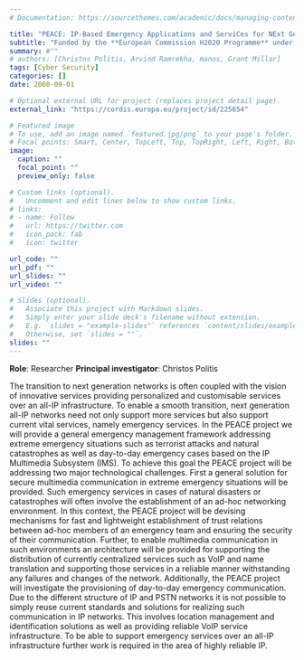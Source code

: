 ```yaml
---
# Documentation: https://sourcethemes.com/academic/docs/managing-content/

title: "PEACE: IP-Based Emergency Applications and ServiCes for NExt Generation Networks"
subtitle: "Funded by the **European Commission H2020 Programme** under **Grant agreement ID: 225654** (1 September 2008 to 31 January 2011)"
summary: #""
# authors: [Christos Politis, Arvind Ramrekha, manos, Grant Millar]
tags: [Cyber Security]
categories: []
date: 2008-09-01

# Optional external URL for project (replaces project detail page).
external_link: "https://cordis.europa.eu/project/id/225654"

# Featured image
# To use, add an image named `featured.jpg/png` to your page's folder.
# Focal points: Smart, Center, TopLeft, Top, TopRight, Left, Right, BottomLeft, Bottom, BottomRight.
image:
  caption: ""
  focal_point: ""
  preview_only: false

# Custom links (optional).
#   Uncomment and edit lines below to show custom links.
# links:
# - name: Follow
#   url: https://twitter.com
#   icon_pack: fab
#   icon: twitter

url_code: ""
url_pdf: ""
url_slides: ""
url_video: ""

# Slides (optional).
#   Associate this project with Markdown slides.
#   Simply enter your slide deck's filename without extension.
#   E.g. `slides = "example-slides"` references `content/slides/example-slides.md`.
#   Otherwise, set `slides = ""`.
slides: ""
---
```

**Role**: Researcher
**Principal investigator**: Christos Politis

The transition to next generation networks is often coupled with the vision of innovative services providing personalized and customisable services over an all-IP infrastructure. To enable a smooth transition, next generation all-IP networks need not only support more services but also support current vital services, namely emergency services. In the PEACE project we will provide a general emergency management framework addressing extreme emergency situations such as terrorist attacks and natural catastrophes as well as day-to-day emergency cases based on the IP Multimedia Subsystem (IMS). To achieve this goal the PEACE project will be addressing two major technological challenges. First a general solution for secure multimedia communication in extreme emergency situations will be provided. Such emergency services in cases of natural disasters or catastrophes will often involve the establishment of an ad-hoc networking environment. In this context, the PEACE project will be devising mechanisms for fast and lightweight establishment of trust relations between ad-hoc members of an emergency team and ensuring the security of their communication. Further, to enable multimedia communication in such environments an architecture will be provided for supporting the distribution of currently centralized services such as VoIP and name translation and supporting those services in a reliable manner withstanding any failures and changes of the network. Additionally, the PEACE project will investigate the provisioning of day-to-day emergency communication. Due to the different structure of IP and PSTN networks it is not possible to simply reuse current standards and solutions for realizing such communication in IP networks. This involves location management and identification solutions as well as providing reliable VoIP service infrastructure. To be able to support emergency services over an all-IP infrastructure further work is required in the area of highly reliable IP.
